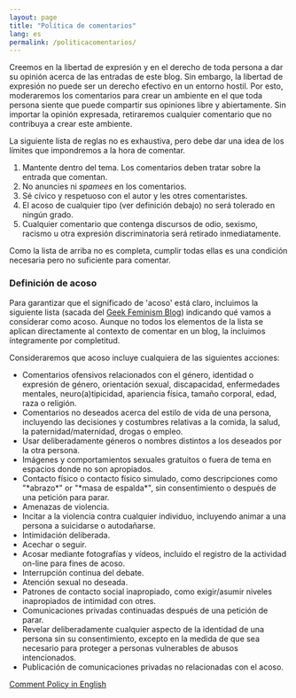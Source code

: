 ```yaml
---
layout: page
title: "Política de comentarios"
lang: es
permalink: /politicacomentarios/
---
```


Creemos en la libertad de expresión y en el derecho de toda persona a dar su opinión acerca de las entradas de este blog. Sin embargo, la libertad de expresión no puede ser un derecho efectivo en un entorno hostil. Por esto, moderaremos los comentarios para crear un ambiente en el que toda persona siente que puede compartir sus opiniones libre y abiertamente. Sin importar la opinión expresada, retiraremos cualquier comentario que no contribuya a crear este ambiente.

La siguiente lista de reglas no es exhaustiva, pero debe dar una idea de los límites que impondremos a la hora de comentar.

1. Mantente dentro del tema. Los comentarios deben tratar sobre la entrada que comentan.
1. No anuncies ni *spamees* en los comentarios.
1. Sé cívico y respetuoso con el autor y les otres comentaristes.
1. El acoso de cualquier tipo (ver definición debajo) no será tolerado en ningún grado.
1. Cualquier comentario que contenga discursos de odio, sexismo, racismo u otra expresión discriminatoria será retirado inmediatamente.

Como la lista de arriba no es completa, cumplir todas ellas es una condición necesaria pero no suficiente para comentar.

### Definición de acoso

Para garantizar que el significado de 'acoso' está claro, incluimos la siguiente lista (sacada del [Geek Feminism Blog](https://geekfeminismdotorg.wordpress.com/about/code-of-conduct/)) indicando qué vamos a considerar como acoso. Aunque no todos los elementos de la lista se aplican directamente al contexto de comentar en un blog, la incluimos íntegramente por completitud.

Consideraremos que acoso incluye cualquiera de las siguientes acciones:
* Comentarios ofensivos relacionados con el género, identidad o expresión de género, orientación sexual, discapacidad, enfermedades mentales, neuro(a)tipicidad, apariencia física, tamaño corporal, edad, raza o religión.
* Comentarios no deseados acerca del estilo de vida de una persona, incluyendo las decisiones y costumbres relativas a la comida, la salud, la paternidad/maternidad, drogas o empleo.
* Usar deliberadamente géneros o nombres distintos a los deseados por la otra persona.
* Imágenes y comportamientos sexuales gratuitos o fuera de tema en espacios donde no son apropiados.
* Contacto físico o contacto físico simulado, como descripciones como "\*abrazo\*" or "\*masa de espalda\*", sin consentimiento o después de una petición para parar.
* Amenazas de violencia.
* Incitar a la violencia contra cualquier individuo, incluyendo animar a una persona a suicidarse o autodañarse.
* Intimidación deliberada.
* Acechar o seguir.
* Acosar mediante fotografías y vídeos, incluido el registro de la actividad on-line para fines de acoso.
* Interrupción continua del debate.
* Atención sexual no deseada.
* Patrones de contacto social inapropiado, como exigir/asumir niveles inapropiados de intimidad con otres.
* Comunicaciones privadas continuadas después de una petición de parar.
* Revelar deliberadamente cualquier aspecto de la identidad de una persona sin su consentimiento, excepto en la medida de que sea necesario para proteger a personas vulnerables de abusos intencionados.
* Publicación de comunicaciones privadas no relacionadas con el acoso.

<a class="btn btn-tag" href="https://tonellicueto.xyz/ill-said-thoughts_blog/commentpolicy/" Labor="button" style="width:100%;">Comment Policy in English</a>
